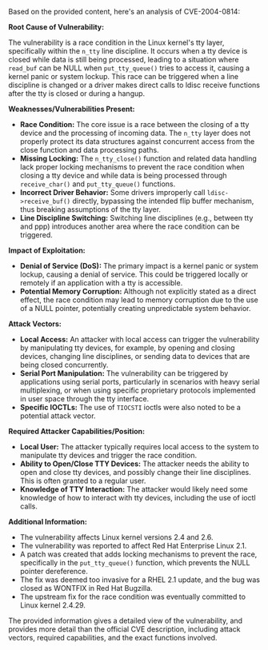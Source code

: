 Based on the provided content, here's an analysis of CVE-2004-0814:

**Root Cause of Vulnerability:**

The vulnerability is a race condition in the Linux kernel's tty layer, specifically within the `n_tty` line discipline. It occurs when a tty device is closed while data is still being processed, leading to a situation where `read_buf` can be NULL when `put_tty_queue()` tries to access it, causing a kernel panic or system lockup. This race can be triggered when a line discipline is changed or a driver makes direct calls to ldisc receive functions after the tty is closed or during a hangup.

**Weaknesses/Vulnerabilities Present:**

*   **Race Condition:** The core issue is a race between the closing of a tty device and the processing of incoming data. The `n_tty` layer does not properly protect its data structures against concurrent access from the close function and data processing paths.
*   **Missing Locking:**  The `n_tty_close()` function and related data handling lack proper locking mechanisms to prevent the race condition when closing a tty device and while data is being processed through `receive_char()` and  `put_tty_queue()` functions.
*   **Incorrect Driver Behavior:** Some drivers improperly call `ldisc->receive_buf()` directly, bypassing the intended flip buffer mechanism, thus breaking assumptions of the tty layer.
*   **Line Discipline Switching:** Switching line disciplines (e.g., between tty and ppp) introduces another area where the race condition can be triggered.

**Impact of Exploitation:**

*   **Denial of Service (DoS):** The primary impact is a kernel panic or system lockup, causing a denial of service. This could be triggered locally or remotely if an application with a tty is accessible.
*   **Potential Memory Corruption:** Although not explicitly stated as a direct effect, the race condition may lead to memory corruption due to the use of a NULL pointer, potentially creating unpredictable system behavior.

**Attack Vectors:**

*   **Local Access:** An attacker with local access can trigger the vulnerability by manipulating tty devices, for example, by opening and closing devices, changing line disciplines, or sending data to devices that are being closed concurrently.
*   **Serial Port Manipulation:** The vulnerability can be triggered by applications using serial ports, particularly in scenarios with heavy serial multiplexing, or when using specific proprietary protocols implemented in user space through the tty interface.
*  **Specific IOCTLs:** The use of `TIOCSTI` ioctls were also noted to be a potential attack vector.

**Required Attacker Capabilities/Position:**

*   **Local User:** The attacker typically requires local access to the system to manipulate tty devices and trigger the race condition.
*   **Ability to Open/Close TTY Devices:** The attacker needs the ability to open and close tty devices, and possibly change their line disciplines. This is often granted to a regular user.
*   **Knowledge of TTY Interaction:** The attacker would likely need some knowledge of how to interact with tty devices, including the use of ioctl calls.

**Additional Information:**
*   The vulnerability affects Linux kernel versions 2.4 and 2.6.
*   The vulnerability was reported to affect Red Hat Enterprise Linux 2.1.
*   A patch was created that adds locking mechanisms to prevent the race, specifically in the `put_tty_queue()` function, which prevents the NULL pointer dereference.
*   The fix was deemed too invasive for a RHEL 2.1 update, and the bug was closed as WONTFIX in Red Hat Bugzilla.
*   The upstream fix for the race condition was eventually committed to Linux kernel 2.4.29.

The provided information gives a detailed view of the vulnerability, and provides more detail than the official CVE description, including attack vectors, required capabilities, and the exact functions involved.